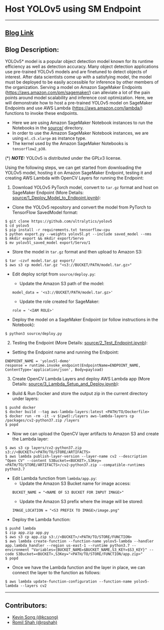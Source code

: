# Host YOLOv5 using SM Endpoint

---

## [Blog Link](https://aws.amazon.com/blogs/machine-learning/scale-yolov5-inference-with-amazon-sagemaker-endpoints-and-aws-lambda/)

## Blog Description:
YOLOv5* model is a popular object detection model known for its runtime efficiency as well as detection accuracy. Many object detection applications use pre-trained YOLOv5 models and are finetuned to detect objects of interest. After data scientists come up with a satisfying model, the model must be deployed to be easily accessible for inference by other members of the organization. Serving a model on Amazon SageMaker Endpoints (https://aws.amazon.com/pm/sagemaker/) can alleviate a lot of the pain points around model scalability and inference cost optimization. Here, we will demonstrate how to host a pre-trained YOLOv5 model on SageMaker Endpoints and use AWS Lambda (https://aws.amazon.com/lambda/) functions to invoke these endpoints. 

- Here we are using Amazon SageMaker Notebook instances to run the Notebooks in the [source/](source/) directory. 
- In order to use the Amazon SageMaker Notebook instances, we are using `ml.c5.xlarge` as instance type.
- The kernel used by the Amazon SageMaker Notebooks is `tensorflow2_p38`.

(*) **_NOTE:_**  YOLOv5 is distributed under the GPLv3 license.

Using the following steps, we can get started from downloading the YOLOv5 model, hosting it on Amazon SageMaker Endpoint, testing it and creating AWS Lambda with OpenCV Layers for running the Endpoint:

1. Download YOLOv5 PyTorch model, convert to `tar.gz` format and host on SageMaker Endpoint (More Details: [source/1_Deploy_Model_to_Endpoint.ipynb](source/1_Deploy_Model_to_Endpoint.ipynb)):
  * Clone the YOLOv5 repository and convert the model from PyTorch to TensorFlow SavedModel format:
  ```
  $ git clone https://github.com/ultralytics/yolov5
  $ cd yolov5 
  $ pip install -r requirements.txt tensorflow-cpu
  $ python export.py --weights yolov5l.pt --include saved_model --nms
  $ mkdir export && mkdir export/Servo
  $ mv yolov5l_saved_model export/Servo/1
  ```

  * Store the model in `tar.gz` format and then upload to Amazon S3:
  ```
  $ tar -czvf model.tar.gz export/
  $ aws s3 cp model.tar.gz "<s3://BUCKET/PATH/model.tar.gz>"
  ```

  * Edit deploy script from `source/deploy.py`:
    - Update the Amazon S3 path of the model:
    ```
    model_data = '<s3://BUCKET/PATH/model.tar.gz>'
    ```
    - Update the role created for SageMaker:
    ```
    role = '<IAM ROLE>'
    ```

  * Deploy the model on a SageMaker Endpoint (or follow instructions in the Notebook):
  ```
  $ python3 source/deploy.py
  ```

2. Testing the Endpoint (More Details: [source/2_Test_Endpoint.ipynb](source/2_Test_Endpoint.ipynb)):
  * Setting the Endpoint name and running the Endpoint:
  ```
  ENDPOINT_NAME = 'yolov5l-demo'
  response = runtime.invoke_endpoint(EndpointName=ENDPOINT_NAME, ContentType='application/json', Body=payload)
  ```

3. Create OpenCV Lambda Layers and deploy AWS Lambda app (More Details: [source/3_Lambda_Setup_and_Deploy.ipynb](source/3_Lambda_Setup_and_Deploy.ipynb)):
  * Build & Run Docker and store the output zip in the current directory under layers:
  ```
  $ pushd docker
  $ docker build --tag aws-lambda-layers:latest <PATH/TO/Dockerfile>
  $ docker run -rm -it -v $(pwd):/layers aws-lambda-layers cp /packages/cv2-python37.zip /layers
  $ popd
  ```
  * Now we can upload the OpenCV layer artifacts to Amazon S3 and create the Lambda layer:
  ```
  $ aws s3 cp layers/cv2-python37.zip s3://<BUCKET>/<PATH/TO/STORE/ARTIFACTS>
  $ aws lambda publish-layer-version --layer-name cv2 --description "Open CV" --content S3Bucket=<BUCKET>,S3Key=<PATH/TO/STORE/ARTIFACTS>/cv2-python37.zip --compatible-runtimes python3.7
  ```
  * Edit Lambda function from `lambda/app.py`:
    - Update the Amazon S3 Bucket name for image access:
    ```
    BUCKET_NAME = "<NAME OF S3 BUCKET FOR INPUT IMAGE>"
    ```
    - Update the Amazon S3 prefix where the image will be stored:
    ```
    IMAGE_LOCATION = "<S3 PREFIX TO IMAGE>/image.png"
    ```
  * Deploy the Lambda function:
  ```
  $ pushd lambda
  $ zip app.zip app.py
  $ aws s3 cp app.zip s3://<BUCKET>/<PATH/TO/STORE/FUNCTION>
  $ aws lambda create-function --function-name yolov5-lambda --handler app.lambda_handler --region us-east-1 --runtime python3.7 --environment "Variables={BUCKET_NAME=$BUCKET_NAME,S3_KEY=$S3_KEY}" --code S3Bucket=<BUCKET>,S3Key="<PATH/TO/STORE/FUNCTION/app.zip>"
  $ popd
  ```
  * Once we have the Lambda function and the layer in place, we can connect the layer to the function as follows:
  ```
  $ aws lambda update-function-configuration --function-name yolov5-lambda --layers cv2
  ```


---

## Contributors:
- [Kevin Song (@kcsong)](https://phonetool.amazon.com/users/kcsong)
- [Romil Shah (@rpshah)](https://phonetool.amazon.com/users/rpshah)
